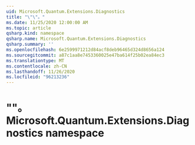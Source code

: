 ```yaml
---
uid: Microsoft.Quantum.Extensions.Diagnostics
title: "\"\"。"
ms.date: 11/25/2020 12:00:00 AM
ms.topic: article
qsharp.kind: namespace
qsharp.name: Microsoft.Quantum.Extensions.Diagnostics
qsharp.summary: ''
ms.openlocfilehash: 6e2599971212d84acf8deb96465d324d8656a124
ms.sourcegitcommit: a87c1aa8e7453360025e47ba614f25b02ea84ec3
ms.translationtype: MT
ms.contentlocale: zh-CN
ms.lasthandoff: 11/26/2020
ms.locfileid: "96213236"
---
```

# <a name="microsoftquantumextensionsdiagnostics-namespace"></a><span data-ttu-id="0728f-102">""。</span><span class="sxs-lookup"><span data-stu-id="0728f-102">Microsoft.Quantum.Extensions.Diagnostics namespace</span></span>



